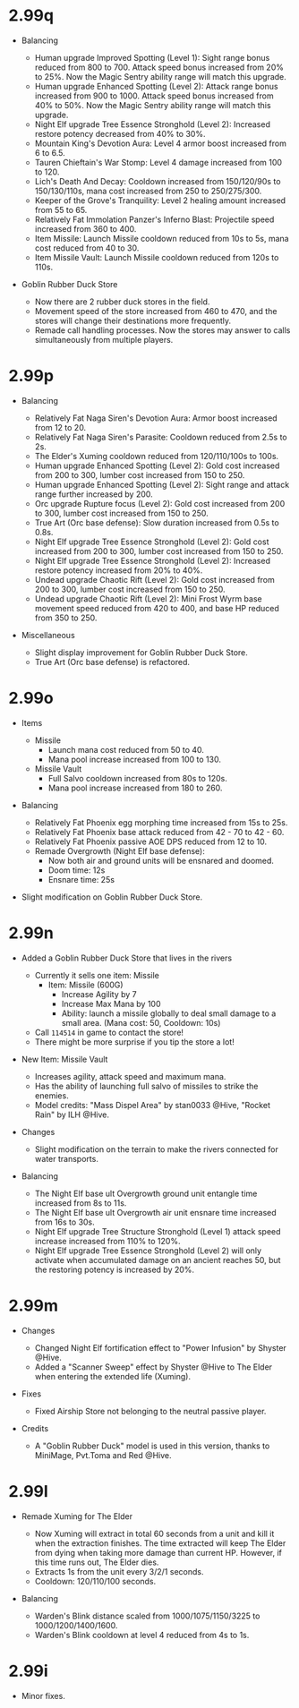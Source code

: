 # 2.99q

- Balancing
    - Human upgrade Improved Spotting (Level 1): Sight range bonus reduced from 800 to 700. Attack speed bonus increased from 20% to 25%. Now the Magic Sentry ability range will match this upgrade.
    - Human upgrade Enhanced Spotting (Level 2): Attack range bonus increased from 900 to 1000. Attack speed bonus increased from 40% to 50%. Now the Magic Sentry ability range will match this upgrade.
    - Night Elf upgrade Tree Essence Stronghold (Level 2): Increased restore potency decreased from 40% to 30%.
    - Mountain King's Devotion Aura: Level 4 armor boost increased from 6 to 6.5.
    - Tauren Chieftain's War Stomp: Level 4 damage increased from 100 to 120.
    - Lich's Death And Decay: Cooldown increased from 150/120/90s to 150/130/110s, mana cost increased from 250 to 250/275/300.
    - Keeper of the Grove's Tranquility: Level 2 healing amount increased from 55 to 65.
    - Relatively Fat Immolation Panzer's Inferno Blast: Projectile speed increased from 360 to 400.
    - Item Missile: Launch Missile cooldown reduced from 10s to 5s, mana cost reduced from 40 to 30.
    - Item Missile Vault: Launch Missile cooldown reduced from 120s to 110s.

- Goblin Rubber Duck Store
    - Now there are 2 rubber duck stores in the field.
    - Movement speed of the store increased from 460 to 470, and the stores will change their destinations more frequently.
    - Remade call handling processes. Now the stores may answer to calls simultaneously from multiple players.

# 2.99p

- Balancing
    - Relatively Fat Naga Siren's Devotion Aura: Armor boost increased from 12 to 20.
    - Relatively Fat Naga Siren's Parasite: Cooldown reduced from 2.5s to 2s.
    - The Elder's Xuming cooldown reduced from 120/110/100s to 100s.
    - Human upgrade Enhanced Spotting (Level 2): Gold cost increased from 200 to 300, lumber cost increased from 150 to 250.
    - Human upgrade Enhanced Spotting (Level 2): Sight range and attack range further increased by 200.
    - Orc upgrade Rupture focus (Level 2): Gold cost increased from 200 to 300, lumber cost increased from 150 to 250.
    - True Art (Orc base defense): Slow duration increased from 0.5s to 0.8s.
    - Night Elf upgrade Tree Essence Stronghold (Level 2): Gold cost increased from 200 to 300, lumber cost increased from 150 to 250.
    - Night Elf upgrade Tree Essence Stronghold (Level 2): Increased restore potency increased from 20% to 40%.
    - Undead upgrade Chaotic Rift (Level 2): Gold cost increased from 200 to 300, lumber cost increased from 150 to 250.
    - Undead upgrade Chaotic Rift (Level 2): Mini Frost Wyrm base movement speed reduced from 420 to 400, and base HP reduced from 350 to 250.

- Miscellaneous
    - Slight display improvement for Goblin Rubber Duck Store.
    - True Art (Orc base defense) is refactored.

# 2.99o

- Items
    - Missile
        - Launch mana cost reduced from 50 to 40.
        - Mana pool increase increased from 100 to 130.
    - Missile Vault
        - Full Salvo cooldown increased from 80s to 120s.
        - Mana pool increase increased from 180 to 260.

- Balancing
    - Relatively Fat Phoenix egg morphing time increased from 15s to 25s.
    - Relatively Fat Phoenix base attack reduced from 42 - 70 to 42 - 60.
    - Relatively Fat Phoenix passive AOE DPS reduced from 12 to 10.
    - Remade Overgrowth (Night Elf base defense):
        - Now both air and ground units will be ensnared and doomed.
        - Doom time: 12s
        - Ensnare time: 25s

- Slight modification on Goblin Rubber Duck Store.

# 2.99n

- Added a Goblin Rubber Duck Store that lives in the rivers
    - Currently it sells one item: Missile
        - Item: Missile (600G)
            - Increase Agility by 7
            - Increase Max Mana by 100
            - Ability: launch a missile globally to deal small damage to a small area. (Mana cost: 50, Cooldown: 10s)
    - Call `114514` in game to contact the store!
    - There might be more surprise if you tip the store a lot!

- New Item: Missile Vault
    - Increases agility, attack speed and maximum mana.
    - Has the ability of launching full salvo of missiles to strike the enemies.
    - Model credits: "Mass Dispel Area" by stan0033 @Hive, "Rocket Rain" by ILH @Hive.

- Changes
    - Slight modification on the terrain to make the rivers connected for water transports.

- Balancing
    - The Night Elf base ult Overgrowth ground unit entangle time increased from 8s to 11s.
    - The Night Elf base ult Overgrowth air unit ensnare time increased from 16s to 30s.
    - Night Elf upgrade Tree Structure Stronghold (Level 1) attack speed increase increased from 110% to 120%.
    - Night Elf upgrade Tree Essence Stronghold (Level 2) will only activate when accumulated damage on an ancient reaches 50, but the restoring potency is increased by 20%.

# 2.99m

- Changes
    - Changed Night Elf fortification effect to "Power Infusion" by Shyster @Hive.
    - Added a "Scanner Sweep" effect by Shyster @Hive to The Elder when entering the extended life (Xuming).

- Fixes
    - Fixed Airship Store not belonging to the neutral passive player.

- Credits
    - A "Goblin Rubber Duck" model is used in this version, thanks to MiniMage, Pvt.Toma and Red @Hive.

# 2.99l

- Remade Xuming for The Elder
    - Now Xuming will extract in total 60 seconds from a unit and kill it when the extraction finishes. The time extracted will keep The Elder from dying when taking more damage than current HP. However, if this time runs out, The Elder dies.
    - Extracts 1s from the unit every 3/2/1 seconds.
    - Cooldown: 120/110/100 seconds.

- Balancing
    - Warden's Blink distance scaled from 1000/1075/1150/3225 to 1000/1200/1400/1600.
    - Warden's Blink cooldown at level 4 reduced from 4s to 1s.

# 2.99i

- Minor fixes.
